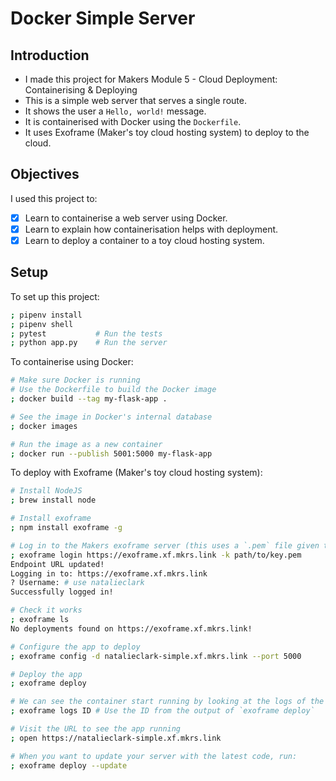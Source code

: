 # Docker Simple Server

## Introduction

- I made this project for Makers Module 5 - Cloud Deployment: Containerising & Deploying
- This is a simple web server that serves a single route.
- It shows the user a `Hello, world!` message.
- It is containerised with Docker using the `Dockerfile`.
- It uses Exoframe (Maker's toy cloud hosting system) to deploy to the cloud.

## Objectives

I used this project to:
- [x] Learn to containerise a web server using Docker.
- [x] Learn to explain how containerisation helps with deployment.
- [x] Learn to deploy a container to a toy cloud hosting system.

## Setup

To set up this project:

```bash
; pipenv install
; pipenv shell
; pytest           # Run the tests
; python app.py    # Run the server
```

To containerise using Docker:

```bash
# Make sure Docker is running
# Use the Dockerfile to build the Docker image
; docker build --tag my-flask-app .

# See the image in Docker's internal database
; docker images

# Run the image as a new container
; docker run --publish 5001:5000 my-flask-app
```
To deploy with Exoframe (Maker's toy cloud hosting system):
```bash
# Install NodeJS
; brew install node

# Install exoframe
; npm install exoframe -g

# Log in to the Makers exoframe server (this uses a `.pem` file given to me by Makers)
; exoframe login https://exoframe.xf.mkrs.link -k path/to/key.pem
Endpoint URL updated!
Logging in to: https://exoframe.xf.mkrs.link
? Username: # use natalieclark
Successfully logged in!

# Check it works
; exoframe ls 
No deployments found on https://exoframe.xf.mkrs.link!

# Configure the app to deploy
; exoframe config -d natalieclark-simple.xf.mkrs.link --port 5000

# Deploy the app
; exoframe deploy

# We can see the container start running by looking at the logs of the ID
; exoframe logs ID # Use the ID from the output of `exoframe deploy`

# Visit the URL to see the app running
; open https://natalieclark-simple.xf.mkrs.link

# When you want to update your server with the latest code, run:
; exoframe deploy --update
```
